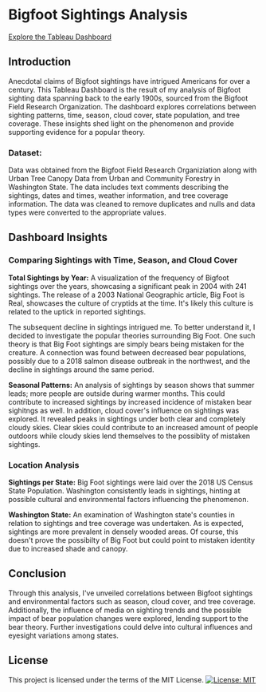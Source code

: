 # **Bigfoot Sightings Analysis**
[Explore the Tableau Dashboard](https://public.tableau.com/app/profile/savannah.rose/viz/TermProject_16862472279200/Dashboard1#2)

## **Introduction**

Anecdotal claims of Bigfoot sightings have intrigued Americans for over a century. This Tableau Dashboard is the result of my analysis of Bigfoot sighting data spanning back to the early 1900s, sourced from the Bigfoot Field Research Organization. The dashboard explores correlations between sighting patterns, time, season, cloud cover, state population, and tree coverage. These insights shed light on the phenomenon and provide supporting evidence for a popular theory.

### Dataset:  
Data was obtained from the Bigfoot Field Research Organiziation along with Urban Tree Canopy Data from Urban and Community Forestry in Washington State. The data includes text comments describing the sightings, dates and times, weather information, and tree coverage information. The data was cleaned to remove duplicates and nulls and data types were converted to the appropriate values.


## **Dashboard Insights**
### **Comparing Sightings with Time, Season, and Cloud Cover**
**Total Sightings by Year:** A visualization of the frequency of Bigfoot sightings over the years, showcasing a significant peak in 2004 with 241 sightings. The release of a 2003 National Geographic article, Big Foot is Real, showcases the culture of cryptids at the time. It's likely this culture is related to the uptick in reported sightings.

The subsequent decline in sightings intrigued me. To better understand it, I decided to investigate the popular theories surrounding Big Foot. One such theory is that Big Foot sightings are simply bears being mistaken for the creature. A connection was found between decreased bear populations, possibly due to a 2018 salmon disease outbreak in the northwest, and the decline in sightings around the same period.

**Seasonal Patterns:** An analysis of sightings by season shows that summer leads; more people are outside during warmer months. This could contribute to increased sightings by increased incidence of mistaken bear sighitngs as well. In addition, cloud cover's influence on sightings was explored. It revealed peaks in sightings under both clear and completely cloudy skies. Clear skies could contribute to an increased amount of people outdoors while cloudy skies lend themselves to the possiblity of mistaken sightings.

### **Location Analysis**
**Sightings per State:** Big Foot sightings were laid over the 2018 US Census State Population. Washington consistently leads in sightings, hinting at possible cultural and environmental factors influencing the phenomenon.

**Washington State:** An examination of Washington state's counties in relation to sightings and tree coverage was undertaken. As is expected, sightings are more prevalent in densely wooded areas. Of course, this doesn't prove the possibilty of Big Foot but could point to mistaken identity due to increased shade and canopy.

## Conclusion

Through this analysis, I've unveiled correlations between Bigfoot sightings and environmental factors such as season, cloud cover, and tree coverage. Additionally, the influence of media on sighting trends and the possible impact of bear population changes were explored, lending support to the bear theory. Further investigations could delve into cultural influences and eyesight variations among states.

## License

This project is licensed under the terms of the MIT License. 
[![License: MIT](https://img.shields.io/badge/License-MIT-yellow.svg)](https://opensource.org/licenses/MIT)
